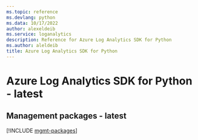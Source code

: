```yaml
---
ms.topic: reference
ms.devlang: python
ms.data: 10/17/2022
author: alexeldeib
ms.service: loganalytics
description: Reference for Azure Log Analytics SDK for Python
ms.author: aleldeib
title: Azure Log Analytics SDK for Python
---
```

# Azure Log Analytics SDK for Python - latest

## Management packages - latest
[!INCLUDE [mgmt-packages](log-analytics-mgmt-index.md)]